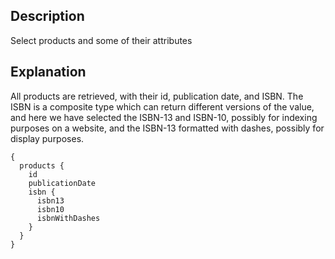 ## Description

Select products and some of their attributes

## Explanation

All products are retrieved, with their id, publication date, and ISBN. The ISBN is a composite type which can return different versions of the value, and here we have selected the ISBN-13 and ISBN-10, possibly for
indexing purposes on a website, and the ISBN-13 formatted with dashes, possibly for display purposes.

```gql
{
  products {
    id
    publicationDate
    isbn {
      isbn13
      isbn10
      isbnWithDashes
    }
  }
}
```
